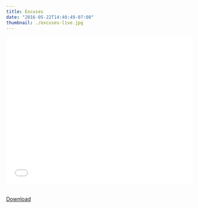 ```yaml
---
title: Excuses
date: "2016-05-22T14:40:49-07:00"
thumbnail: ./excuses-live.jpg
---
```


<iframe src="//player.vimeo.com/video/167592699?title=0&amp;byline=0&amp;portrait=0&amp;color=54b4d8&amp" width="100%" height="400" frameborder="0" webkitallowfullscreen mozallowfullscreen allowfullscreen></iframe>


<br /><a href="https://soundcloud.com/iameap/excuses" target="_blank" class="button primary fit">Download</a>

